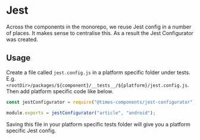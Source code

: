 # Jest

Across the components in the monorepo, we reuse Jest config in a number of
places. It makes sense to centralise this. As a result the Jest Configurator was
created.

## Usage

Create a file called `jest.config.js` in a platform specific folder under tests.
E.g. `<rootDir>/packages/${component}/__tests__/${platform}/jest.config.js`.
Then add platform specific code like below.

```js
const jestConfigurator = require("@times-components/jest-configurator");

module.exports = jestConfigurator("article", "android");
```

Saving this file in your platform specific tests folder will give you a platform
specific Jest config.
